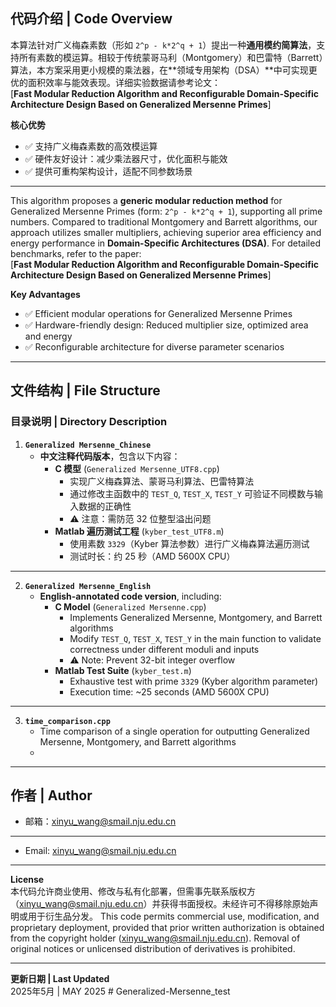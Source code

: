 ## 代码介绍 | Code Overview  
本算法针对广义梅森素数（形如 `2^p - k*2^q + 1`）提出一种**通用模约简算法**，支持所有素数的模运算。相较于传统蒙哥马利（Montgomery）和巴雷特（Barrett）算法，本方案采用更小规模的乘法器，在**领域专用架构（DSA）**中可实现更优的面积效率与能效表现。详细实验数据请参考论文：  
[**Fast Modular Reduction Algorithm and Reconfigurable Domain-Specific Architecture Design Based on Generalized Mersenne Primes**] 

**核心优势**  
- ✅ 支持广义梅森素数的高效模运算  
- ✅ 硬件友好设计：减少乘法器尺寸，优化面积与能效  
- ✅ 提供可重构架构设计，适配不同参数场景  

---  
This algorithm proposes a **generic modular reduction method** for Generalized Mersenne Primes (form: `2^p - k*2^q + 1`), supporting all prime numbers. Compared to traditional Montgomery and Barrett algorithms, our approach utilizes smaller multipliers, achieving superior area efficiency and energy performance in **Domain-Specific Architectures (DSA)**. For detailed benchmarks, refer to the paper:  
[**Fast Modular Reduction Algorithm and Reconfigurable Domain-Specific Architecture Design Based on Generalized Mersenne Primes**]  

**Key Advantages**  
- ✅ Efficient modular operations for Generalized Mersenne Primes  
- ✅ Hardware-friendly design: Reduced multiplier size, optimized area and energy  
- ✅ Reconfigurable architecture for diverse parameter scenarios  

---

## 文件结构 | File Structure  
### 目录说明 | Directory Description  
1. **`Generalized Mersenne_Chinese`**  
   - **中文注释代码版本**，包含以下内容：  
     - **C 模型** (`Generalized Mersenne_UTF8.cpp`)  
       - 实现广义梅森算法、蒙哥马利算法、巴雷特算法  
       - 通过修改主函数中的 `TEST_Q`, `TEST_X`, `TEST_Y` 可验证不同模数与输入数据的正确性  
       - ⚠️ 注意：需防范 32 位整型溢出问题  
     - **Matlab 遍历测试工程** (`kyber_test_UTF8.m`)  
       - 使用素数 `3329`（Kyber 算法参数）进行广义梅森算法遍历测试  
       - 测试时长：约 25 秒（AMD 5600X CPU）  

---  
2. **`Generalized Mersenne_English`**  
   - **English-annotated code version**, including:  
     - **C Model** (`Generalized Mersenne.cpp`)  
       - Implements Generalized Mersenne, Montgomery, and Barrett algorithms  
       - Modify `TEST_Q`, `TEST_X`, `TEST_Y` in the main function to validate correctness under different moduli and inputs  
       - ⚠️ Note: Prevent 32-bit integer overflow  
     - **Matlab Test Suite** (`kyber_test.m`)  
       - Exhaustive test with prime `3329` (Kyber algorithm parameter)  
       - Execution time: ~25 seconds (AMD 5600X CPU)  

---  
3. **`time_comparison.cpp`**  
   - Time comparison of a single operation for outputting Generalized Mersenne, Montgomery, and Barrett algorithms
   - 
---

## 作者 | Author  
- 邮箱：<xinyu_wang@smail.nju.edu.cn>  

---  
- Email: <xinyu_wang@smail.nju.edu.cn>  

---

**License**  
本代码允许商业使用、修改与私有化部署，但需事先联系版权方（xinyu_wang@smail.nju.edu.cn）并获得书面授权。未经许可不得移除原始声明或用于衍生品分发。
This code permits commercial use, modification, and proprietary deployment, provided that prior written authorization is obtained from the copyright holder (xinyu_wang@smail.nju.edu.cn). Removal of original notices or unlicensed distribution of derivatives is prohibited.

---

**更新日期 | Last Updated**  
2025年5月 | MAY 2025 # Generalized-Mersenne_test

